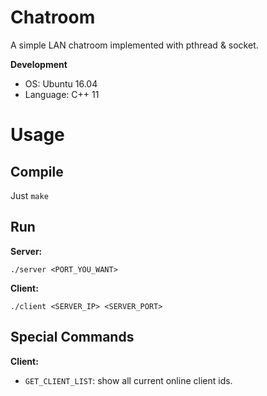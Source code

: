 # Chatroom
A simple LAN chatroom implemented with pthread & socket.

**Development**

- OS: Ubuntu 16.04
- Language: C++ 11

# Usage

## Compile

Just `make`

## Run

**Server:**

```
./server <PORT_YOU_WANT>
```

**Client:**

```
./client <SERVER_IP> <SERVER_PORT>
```

## Special Commands

**Client:**

- `GET_CLIENT_LIST`: show all current online client ids.
